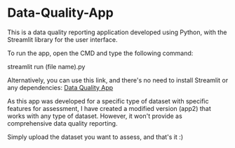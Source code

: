 # Data-Quality-App
This is a data quality reporting application developed using Python, with the Streamlit library for the user interface.

To run the app, open the CMD and type the following command:

streamlit run (file name).py

Alternatively, you can use this link, and there's no need to install Streamlit or any dependencies:
[Data Quality App](https://data-quality-app.streamlit.app/)

As this app was developed for a specific type of dataset with specific features for assessment, I have created a modified version (app2) that works with any type of dataset. However, it won't provide as comprehensive data quality reporting.

Simply upload the dataset you want to assess, and that's it :)


